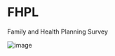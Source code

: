# FHPL
Family and Health Planning Survey

![image](https://user-images.githubusercontent.com/5602321/175104044-0286911c-c4ef-4e2f-b569-10bc14105962.png)

